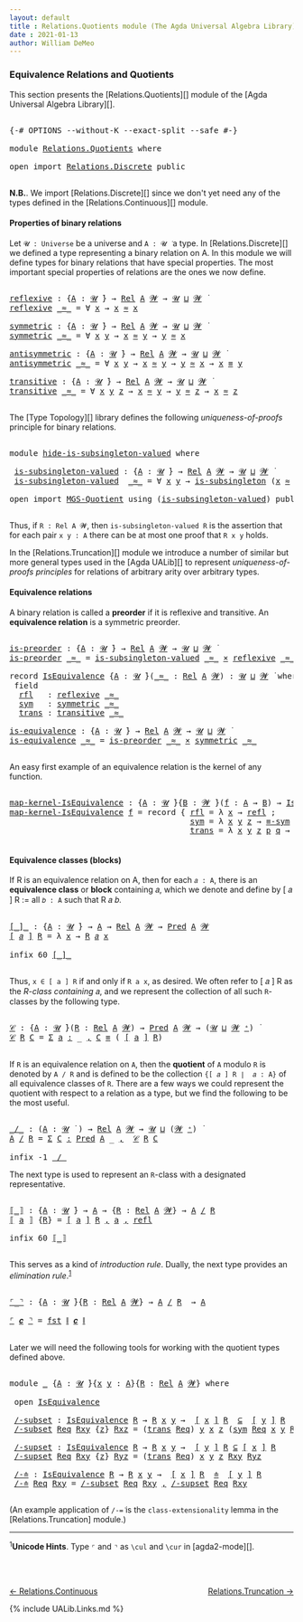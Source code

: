 ```yaml
---
layout: default
title : Relations.Quotients module (The Agda Universal Algebra Library)
date : 2021-01-13
author: William DeMeo
---
```


### <a id="equivalence-relations-and-quotients">Equivalence Relations and Quotients</a>

This section presents the [Relations.Quotients][] module of the [Agda Universal Algebra Library][].

<pre class="Agda">

<a id="342" class="Symbol">{-#</a> <a id="346" class="Keyword">OPTIONS</a> <a id="354" class="Pragma">--without-K</a> <a id="366" class="Pragma">--exact-split</a> <a id="380" class="Pragma">--safe</a> <a id="387" class="Symbol">#-}</a>

<a id="392" class="Keyword">module</a> <a id="399" href="Relations.Quotients.html" class="Module">Relations.Quotients</a> <a id="419" class="Keyword">where</a>

<a id="426" class="Keyword">open</a> <a id="431" class="Keyword">import</a> <a id="438" href="Relations.Discrete.html" class="Module">Relations.Discrete</a> <a id="457" class="Keyword">public</a>

</pre>

**N.B.**. We import [Relations.Discrete][] since we don't yet need any of the types defined in the [Relations.Continuous][] module.


#### <a id="properties-of-binary-relations">Properties of binary relations</a>

Let `𝓤 : Universe` be a universe and `A : 𝓤 ̇` a type.  In [Relations.Discrete][] we defined a type representing a binary relation on A.  In this module we will define types for binary relations that have special properties. The most important special properties of relations are the ones we now define.

<pre class="Agda">

<a id="reflexive"></a><a id="1010" href="Relations.Quotients.html#1010" class="Function">reflexive</a> <a id="1020" class="Symbol">:</a> <a id="1022" class="Symbol">{</a><a id="1023" href="Relations.Quotients.html#1023" class="Bound">A</a> <a id="1025" class="Symbol">:</a> <a id="1027" href="Universes.html#260" class="Generalizable">𝓤</a> <a id="1029" href="Universes.html#403" class="Function Operator">̇</a><a id="1030" class="Symbol">}</a> <a id="1032" class="Symbol">→</a> <a id="1034" href="Relations.Discrete.html#6780" class="Function">Rel</a> <a id="1038" href="Relations.Quotients.html#1023" class="Bound">A</a> <a id="1040" href="Universes.html#264" class="Generalizable">𝓦</a> <a id="1042" class="Symbol">→</a> <a id="1044" href="Universes.html#260" class="Generalizable">𝓤</a> <a id="1046" href="Agda.Primitive.html#636" class="Primitive Operator">⊔</a> <a id="1048" href="Universes.html#264" class="Generalizable">𝓦</a> <a id="1050" href="Universes.html#403" class="Function Operator">̇</a>
<a id="1052" href="Relations.Quotients.html#1010" class="Function">reflexive</a> <a id="1062" href="Relations.Quotients.html#1062" class="Bound Operator">_≈_</a> <a id="1066" class="Symbol">=</a> <a id="1068" class="Symbol">∀</a> <a id="1070" href="Relations.Quotients.html#1070" class="Bound">x</a> <a id="1072" class="Symbol">→</a> <a id="1074" href="Relations.Quotients.html#1070" class="Bound">x</a> <a id="1076" href="Relations.Quotients.html#1062" class="Bound Operator">≈</a> <a id="1078" href="Relations.Quotients.html#1070" class="Bound">x</a>

<a id="symmetric"></a><a id="1081" href="Relations.Quotients.html#1081" class="Function">symmetric</a> <a id="1091" class="Symbol">:</a> <a id="1093" class="Symbol">{</a><a id="1094" href="Relations.Quotients.html#1094" class="Bound">A</a> <a id="1096" class="Symbol">:</a> <a id="1098" href="Universes.html#260" class="Generalizable">𝓤</a> <a id="1100" href="Universes.html#403" class="Function Operator">̇</a><a id="1101" class="Symbol">}</a> <a id="1103" class="Symbol">→</a> <a id="1105" href="Relations.Discrete.html#6780" class="Function">Rel</a> <a id="1109" href="Relations.Quotients.html#1094" class="Bound">A</a> <a id="1111" href="Universes.html#264" class="Generalizable">𝓦</a> <a id="1113" class="Symbol">→</a> <a id="1115" href="Universes.html#260" class="Generalizable">𝓤</a> <a id="1117" href="Agda.Primitive.html#636" class="Primitive Operator">⊔</a> <a id="1119" href="Universes.html#264" class="Generalizable">𝓦</a> <a id="1121" href="Universes.html#403" class="Function Operator">̇</a>
<a id="1123" href="Relations.Quotients.html#1081" class="Function">symmetric</a> <a id="1133" href="Relations.Quotients.html#1133" class="Bound Operator">_≈_</a> <a id="1137" class="Symbol">=</a> <a id="1139" class="Symbol">∀</a> <a id="1141" href="Relations.Quotients.html#1141" class="Bound">x</a> <a id="1143" href="Relations.Quotients.html#1143" class="Bound">y</a> <a id="1145" class="Symbol">→</a> <a id="1147" href="Relations.Quotients.html#1141" class="Bound">x</a> <a id="1149" href="Relations.Quotients.html#1133" class="Bound Operator">≈</a> <a id="1151" href="Relations.Quotients.html#1143" class="Bound">y</a> <a id="1153" class="Symbol">→</a> <a id="1155" href="Relations.Quotients.html#1143" class="Bound">y</a> <a id="1157" href="Relations.Quotients.html#1133" class="Bound Operator">≈</a> <a id="1159" href="Relations.Quotients.html#1141" class="Bound">x</a>

<a id="antisymmetric"></a><a id="1162" href="Relations.Quotients.html#1162" class="Function">antisymmetric</a> <a id="1176" class="Symbol">:</a> <a id="1178" class="Symbol">{</a><a id="1179" href="Relations.Quotients.html#1179" class="Bound">A</a> <a id="1181" class="Symbol">:</a> <a id="1183" href="Universes.html#260" class="Generalizable">𝓤</a> <a id="1185" href="Universes.html#403" class="Function Operator">̇</a><a id="1186" class="Symbol">}</a> <a id="1188" class="Symbol">→</a> <a id="1190" href="Relations.Discrete.html#6780" class="Function">Rel</a> <a id="1194" href="Relations.Quotients.html#1179" class="Bound">A</a> <a id="1196" href="Universes.html#264" class="Generalizable">𝓦</a> <a id="1198" class="Symbol">→</a> <a id="1200" href="Universes.html#260" class="Generalizable">𝓤</a> <a id="1202" href="Agda.Primitive.html#636" class="Primitive Operator">⊔</a> <a id="1204" href="Universes.html#264" class="Generalizable">𝓦</a> <a id="1206" href="Universes.html#403" class="Function Operator">̇</a>
<a id="1208" href="Relations.Quotients.html#1162" class="Function">antisymmetric</a> <a id="1222" href="Relations.Quotients.html#1222" class="Bound Operator">_≈_</a> <a id="1226" class="Symbol">=</a> <a id="1228" class="Symbol">∀</a> <a id="1230" href="Relations.Quotients.html#1230" class="Bound">x</a> <a id="1232" href="Relations.Quotients.html#1232" class="Bound">y</a> <a id="1234" class="Symbol">→</a> <a id="1236" href="Relations.Quotients.html#1230" class="Bound">x</a> <a id="1238" href="Relations.Quotients.html#1222" class="Bound Operator">≈</a> <a id="1240" href="Relations.Quotients.html#1232" class="Bound">y</a> <a id="1242" class="Symbol">→</a> <a id="1244" href="Relations.Quotients.html#1232" class="Bound">y</a> <a id="1246" href="Relations.Quotients.html#1222" class="Bound Operator">≈</a> <a id="1248" href="Relations.Quotients.html#1230" class="Bound">x</a> <a id="1250" class="Symbol">→</a> <a id="1252" href="Relations.Quotients.html#1230" class="Bound">x</a> <a id="1254" href="Overture.Equality.html#2389" class="Datatype Operator">≡</a> <a id="1256" href="Relations.Quotients.html#1232" class="Bound">y</a>

<a id="transitive"></a><a id="1259" href="Relations.Quotients.html#1259" class="Function">transitive</a> <a id="1270" class="Symbol">:</a> <a id="1272" class="Symbol">{</a><a id="1273" href="Relations.Quotients.html#1273" class="Bound">A</a> <a id="1275" class="Symbol">:</a> <a id="1277" href="Universes.html#260" class="Generalizable">𝓤</a> <a id="1279" href="Universes.html#403" class="Function Operator">̇</a><a id="1280" class="Symbol">}</a> <a id="1282" class="Symbol">→</a> <a id="1284" href="Relations.Discrete.html#6780" class="Function">Rel</a> <a id="1288" href="Relations.Quotients.html#1273" class="Bound">A</a> <a id="1290" href="Universes.html#264" class="Generalizable">𝓦</a> <a id="1292" class="Symbol">→</a> <a id="1294" href="Universes.html#260" class="Generalizable">𝓤</a> <a id="1296" href="Agda.Primitive.html#636" class="Primitive Operator">⊔</a> <a id="1298" href="Universes.html#264" class="Generalizable">𝓦</a> <a id="1300" href="Universes.html#403" class="Function Operator">̇</a>
<a id="1302" href="Relations.Quotients.html#1259" class="Function">transitive</a> <a id="1313" href="Relations.Quotients.html#1313" class="Bound Operator">_≈_</a> <a id="1317" class="Symbol">=</a> <a id="1319" class="Symbol">∀</a> <a id="1321" href="Relations.Quotients.html#1321" class="Bound">x</a> <a id="1323" href="Relations.Quotients.html#1323" class="Bound">y</a> <a id="1325" href="Relations.Quotients.html#1325" class="Bound">z</a> <a id="1327" class="Symbol">→</a> <a id="1329" href="Relations.Quotients.html#1321" class="Bound">x</a> <a id="1331" href="Relations.Quotients.html#1313" class="Bound Operator">≈</a> <a id="1333" href="Relations.Quotients.html#1323" class="Bound">y</a> <a id="1335" class="Symbol">→</a> <a id="1337" href="Relations.Quotients.html#1323" class="Bound">y</a> <a id="1339" href="Relations.Quotients.html#1313" class="Bound Operator">≈</a> <a id="1341" href="Relations.Quotients.html#1325" class="Bound">z</a> <a id="1343" class="Symbol">→</a> <a id="1345" href="Relations.Quotients.html#1321" class="Bound">x</a> <a id="1347" href="Relations.Quotients.html#1313" class="Bound Operator">≈</a> <a id="1349" href="Relations.Quotients.html#1325" class="Bound">z</a>

</pre>

The [Type Topology][] library defines the following *uniqueness-of-proofs* principle for binary relations.

<pre class="Agda">

<a id="1486" class="Keyword">module</a> <a id="hide-is-subsingleton-valued"></a><a id="1493" href="Relations.Quotients.html#1493" class="Module">hide-is-subsingleton-valued</a> <a id="1521" class="Keyword">where</a>

 <a id="hide-is-subsingleton-valued.is-subsingleton-valued"></a><a id="1529" href="Relations.Quotients.html#1529" class="Function">is-subsingleton-valued</a> <a id="1552" class="Symbol">:</a> <a id="1554" class="Symbol">{</a><a id="1555" href="Relations.Quotients.html#1555" class="Bound">A</a> <a id="1557" class="Symbol">:</a> <a id="1559" href="Universes.html#260" class="Generalizable">𝓤</a> <a id="1561" href="Universes.html#403" class="Function Operator">̇</a><a id="1562" class="Symbol">}</a> <a id="1564" class="Symbol">→</a> <a id="1566" href="Relations.Discrete.html#6780" class="Function">Rel</a> <a id="1570" href="Relations.Quotients.html#1555" class="Bound">A</a> <a id="1572" href="Universes.html#264" class="Generalizable">𝓦</a> <a id="1574" class="Symbol">→</a> <a id="1576" href="Universes.html#260" class="Generalizable">𝓤</a> <a id="1578" href="Agda.Primitive.html#636" class="Primitive Operator">⊔</a> <a id="1580" href="Universes.html#264" class="Generalizable">𝓦</a> <a id="1582" href="Universes.html#403" class="Function Operator">̇</a>
 <a id="1585" href="Relations.Quotients.html#1529" class="Function">is-subsingleton-valued</a>  <a id="1609" href="Relations.Quotients.html#1609" class="Bound Operator">_≈_</a> <a id="1613" class="Symbol">=</a> <a id="1615" class="Symbol">∀</a> <a id="1617" href="Relations.Quotients.html#1617" class="Bound">x</a> <a id="1619" href="Relations.Quotients.html#1619" class="Bound">y</a> <a id="1621" class="Symbol">→</a> <a id="1623" href="MGS-Basic-UF.html#743" class="Function">is-subsingleton</a> <a id="1639" class="Symbol">(</a><a id="1640" href="Relations.Quotients.html#1617" class="Bound">x</a> <a id="1642" href="Relations.Quotients.html#1609" class="Bound Operator">≈</a> <a id="1644" href="Relations.Quotients.html#1619" class="Bound">y</a><a id="1645" class="Symbol">)</a>

<a id="1648" class="Keyword">open</a> <a id="1653" class="Keyword">import</a> <a id="1660" href="MGS-Quotient.html" class="Module">MGS-Quotient</a> <a id="1673" class="Keyword">using</a> <a id="1679" class="Symbol">(</a><a id="1680" href="MGS-Quotient.html#398" class="Function">is-subsingleton-valued</a><a id="1702" class="Symbol">)</a> <a id="1704" class="Keyword">public</a>

</pre>

Thus, if `R : Rel A 𝓦`, then `is-subsingleton-valued R` is the assertion that for each pair `x y : A` there can be at most one proof that `R x y` holds.

In the [Relations.Truncation][] module we introduce a number of similar but more general types used in the [Agda UALib][] to represent *uniqueness-of-proofs principles* for relations of arbitrary arity over arbitrary types.


#### <a id="equivalence-classes">Equivalence relations</a>

A binary relation is called a **preorder** if it is reflexive and transitive. An **equivalence relation** is a symmetric preorder.


<pre class="Agda">

<a id="is-preorder"></a><a id="2311" href="Relations.Quotients.html#2311" class="Function">is-preorder</a> <a id="2323" class="Symbol">:</a> <a id="2325" class="Symbol">{</a><a id="2326" href="Relations.Quotients.html#2326" class="Bound">A</a> <a id="2328" class="Symbol">:</a> <a id="2330" href="Universes.html#260" class="Generalizable">𝓤</a> <a id="2332" href="Universes.html#403" class="Function Operator">̇</a><a id="2333" class="Symbol">}</a> <a id="2335" class="Symbol">→</a> <a id="2337" href="Relations.Discrete.html#6780" class="Function">Rel</a> <a id="2341" href="Relations.Quotients.html#2326" class="Bound">A</a> <a id="2343" href="Universes.html#264" class="Generalizable">𝓦</a> <a id="2345" class="Symbol">→</a> <a id="2347" href="Universes.html#260" class="Generalizable">𝓤</a> <a id="2349" href="Agda.Primitive.html#636" class="Primitive Operator">⊔</a> <a id="2351" href="Universes.html#264" class="Generalizable">𝓦</a> <a id="2353" href="Universes.html#403" class="Function Operator">̇</a>
<a id="2355" href="Relations.Quotients.html#2311" class="Function">is-preorder</a> <a id="2367" href="Relations.Quotients.html#2367" class="Bound Operator">_≈_</a> <a id="2371" class="Symbol">=</a> <a id="2373" href="MGS-Quotient.html#398" class="Function">is-subsingleton-valued</a> <a id="2396" href="Relations.Quotients.html#2367" class="Bound Operator">_≈_</a> <a id="2400" href="MGS-MLTT.html#3515" class="Function Operator">×</a> <a id="2402" href="Relations.Quotients.html#1010" class="Function">reflexive</a> <a id="2412" href="Relations.Quotients.html#2367" class="Bound Operator">_≈_</a> <a id="2416" href="MGS-MLTT.html#3515" class="Function Operator">×</a> <a id="2418" href="Relations.Quotients.html#1259" class="Function">transitive</a> <a id="2429" href="Relations.Quotients.html#2367" class="Bound Operator">_≈_</a>

<a id="2434" class="Keyword">record</a> <a id="IsEquivalence"></a><a id="2441" href="Relations.Quotients.html#2441" class="Record">IsEquivalence</a> <a id="2455" class="Symbol">{</a><a id="2456" href="Relations.Quotients.html#2456" class="Bound">A</a> <a id="2458" class="Symbol">:</a> <a id="2460" href="Universes.html#260" class="Generalizable">𝓤</a> <a id="2462" href="Universes.html#403" class="Function Operator">̇</a><a id="2463" class="Symbol">}(</a><a id="2465" href="Relations.Quotients.html#2465" class="Bound Operator">_≈_</a> <a id="2469" class="Symbol">:</a> <a id="2471" href="Relations.Discrete.html#6780" class="Function">Rel</a> <a id="2475" href="Relations.Quotients.html#2456" class="Bound">A</a> <a id="2477" href="Universes.html#264" class="Generalizable">𝓦</a><a id="2478" class="Symbol">)</a> <a id="2480" class="Symbol">:</a> <a id="2482" href="Relations.Quotients.html#2460" class="Bound">𝓤</a> <a id="2484" href="Agda.Primitive.html#636" class="Primitive Operator">⊔</a> <a id="2486" href="Relations.Quotients.html#2477" class="Bound">𝓦</a> <a id="2488" href="Universes.html#403" class="Function Operator">̇</a> <a id="2490" class="Keyword">where</a>
 <a id="2497" class="Keyword">field</a>
  <a id="IsEquivalence.rfl"></a><a id="2505" href="Relations.Quotients.html#2505" class="Field">rfl</a>   <a id="2511" class="Symbol">:</a> <a id="2513" href="Relations.Quotients.html#1010" class="Function">reflexive</a> <a id="2523" href="Relations.Quotients.html#2465" class="Bound Operator">_≈_</a>
  <a id="IsEquivalence.sym"></a><a id="2529" href="Relations.Quotients.html#2529" class="Field">sym</a>   <a id="2535" class="Symbol">:</a> <a id="2537" href="Relations.Quotients.html#1081" class="Function">symmetric</a> <a id="2547" href="Relations.Quotients.html#2465" class="Bound Operator">_≈_</a>
  <a id="IsEquivalence.trans"></a><a id="2553" href="Relations.Quotients.html#2553" class="Field">trans</a> <a id="2559" class="Symbol">:</a> <a id="2561" href="Relations.Quotients.html#1259" class="Function">transitive</a> <a id="2572" href="Relations.Quotients.html#2465" class="Bound Operator">_≈_</a>

<a id="is-equivalence"></a><a id="2577" href="Relations.Quotients.html#2577" class="Function">is-equivalence</a> <a id="2592" class="Symbol">:</a> <a id="2594" class="Symbol">{</a><a id="2595" href="Relations.Quotients.html#2595" class="Bound">A</a> <a id="2597" class="Symbol">:</a> <a id="2599" href="Universes.html#260" class="Generalizable">𝓤</a> <a id="2601" href="Universes.html#403" class="Function Operator">̇</a><a id="2602" class="Symbol">}</a> <a id="2604" class="Symbol">→</a> <a id="2606" href="Relations.Discrete.html#6780" class="Function">Rel</a> <a id="2610" href="Relations.Quotients.html#2595" class="Bound">A</a> <a id="2612" href="Universes.html#264" class="Generalizable">𝓦</a> <a id="2614" class="Symbol">→</a> <a id="2616" href="Universes.html#260" class="Generalizable">𝓤</a> <a id="2618" href="Agda.Primitive.html#636" class="Primitive Operator">⊔</a> <a id="2620" href="Universes.html#264" class="Generalizable">𝓦</a> <a id="2622" href="Universes.html#403" class="Function Operator">̇</a>
<a id="2624" href="Relations.Quotients.html#2577" class="Function">is-equivalence</a> <a id="2639" href="Relations.Quotients.html#2639" class="Bound Operator">_≈_</a> <a id="2643" class="Symbol">=</a> <a id="2645" href="Relations.Quotients.html#2311" class="Function">is-preorder</a> <a id="2657" href="Relations.Quotients.html#2639" class="Bound Operator">_≈_</a> <a id="2661" href="MGS-MLTT.html#3515" class="Function Operator">×</a> <a id="2663" href="Relations.Quotients.html#1081" class="Function">symmetric</a> <a id="2673" href="Relations.Quotients.html#2639" class="Bound Operator">_≈_</a>

</pre>

An easy first example of an equivalence relation is the kernel of any function.

<pre class="Agda">

<a id="map-kernel-IsEquivalence"></a><a id="2785" href="Relations.Quotients.html#2785" class="Function">map-kernel-IsEquivalence</a> <a id="2810" class="Symbol">:</a> <a id="2812" class="Symbol">{</a><a id="2813" href="Relations.Quotients.html#2813" class="Bound">A</a> <a id="2815" class="Symbol">:</a> <a id="2817" href="Universes.html#260" class="Generalizable">𝓤</a> <a id="2819" href="Universes.html#403" class="Function Operator">̇</a><a id="2820" class="Symbol">}{</a><a id="2822" href="Relations.Quotients.html#2822" class="Bound">B</a> <a id="2824" class="Symbol">:</a> <a id="2826" href="Universes.html#264" class="Generalizable">𝓦</a> <a id="2828" href="Universes.html#403" class="Function Operator">̇</a><a id="2829" class="Symbol">}(</a><a id="2831" href="Relations.Quotients.html#2831" class="Bound">f</a> <a id="2833" class="Symbol">:</a> <a id="2835" href="Relations.Quotients.html#2813" class="Bound">A</a> <a id="2837" class="Symbol">→</a> <a id="2839" href="Relations.Quotients.html#2822" class="Bound">B</a><a id="2840" class="Symbol">)</a> <a id="2842" class="Symbol">→</a> <a id="2844" href="Relations.Quotients.html#2441" class="Record">IsEquivalence</a> <a id="2858" class="Symbol">(</a><a id="2859" href="Relations.Discrete.html#7316" class="Function">ker</a> <a id="2863" href="Relations.Quotients.html#2831" class="Bound">f</a><a id="2864" class="Symbol">)</a>
<a id="2866" href="Relations.Quotients.html#2785" class="Function">map-kernel-IsEquivalence</a> <a id="2891" href="Relations.Quotients.html#2891" class="Bound">f</a> <a id="2893" class="Symbol">=</a> <a id="2895" class="Keyword">record</a> <a id="2902" class="Symbol">{</a> <a id="2904" href="Relations.Quotients.html#2505" class="Field">rfl</a> <a id="2908" class="Symbol">=</a> <a id="2910" class="Symbol">λ</a> <a id="2912" href="Relations.Quotients.html#2912" class="Bound">x</a> <a id="2914" class="Symbol">→</a> <a id="2916" href="Identity-Type.html#162" class="InductiveConstructor">refl</a> <a id="2921" class="Symbol">;</a>
                                      <a id="2961" href="Relations.Quotients.html#2529" class="Field">sym</a> <a id="2965" class="Symbol">=</a> <a id="2967" class="Symbol">λ</a> <a id="2969" href="Relations.Quotients.html#2969" class="Bound">x</a> <a id="2971" href="Relations.Quotients.html#2971" class="Bound">y</a> <a id="2973" href="Relations.Quotients.html#2973" class="Bound">z</a> <a id="2975" class="Symbol">→</a> <a id="2977" href="Overture.Equality.html#2943" class="Function">≡-sym</a> <a id="2983" href="Relations.Quotients.html#2973" class="Bound">z</a> <a id="2985" class="Symbol">;</a>
                                      <a id="3025" href="Relations.Quotients.html#2553" class="Field">trans</a> <a id="3031" class="Symbol">=</a> <a id="3033" class="Symbol">λ</a> <a id="3035" href="Relations.Quotients.html#3035" class="Bound">x</a> <a id="3037" href="Relations.Quotients.html#3037" class="Bound">y</a> <a id="3039" href="Relations.Quotients.html#3039" class="Bound">z</a> <a id="3041" href="Relations.Quotients.html#3041" class="Bound">p</a> <a id="3043" href="Relations.Quotients.html#3043" class="Bound">q</a> <a id="3045" class="Symbol">→</a> <a id="3047" href="Overture.Equality.html#3102" class="Function">≡-trans</a> <a id="3055" href="Relations.Quotients.html#3041" class="Bound">p</a> <a id="3057" href="Relations.Quotients.html#3043" class="Bound">q</a> <a id="3059" class="Symbol">}</a>

</pre>




#### <a id="equivalence-classes">Equivalence classes (blocks)</a>

If R is an equivalence relation on A, then for each `𝑎 : A`, there is an **equivalence class** or **block** containing 𝑎, which we denote and define by [ 𝑎 ] R := all `𝑏 : A` such that R 𝑎 𝑏.

<pre class="Agda">

<a id="[_]_"></a><a id="3351" href="Relations.Quotients.html#3351" class="Function Operator">[_]_</a> <a id="3356" class="Symbol">:</a> <a id="3358" class="Symbol">{</a><a id="3359" href="Relations.Quotients.html#3359" class="Bound">A</a> <a id="3361" class="Symbol">:</a> <a id="3363" href="Universes.html#260" class="Generalizable">𝓤</a> <a id="3365" href="Universes.html#403" class="Function Operator">̇</a><a id="3366" class="Symbol">}</a> <a id="3368" class="Symbol">→</a> <a id="3370" href="Relations.Quotients.html#3359" class="Bound">A</a> <a id="3372" class="Symbol">→</a> <a id="3374" href="Relations.Discrete.html#6780" class="Function">Rel</a> <a id="3378" href="Relations.Quotients.html#3359" class="Bound">A</a> <a id="3380" href="Universes.html#264" class="Generalizable">𝓦</a> <a id="3382" class="Symbol">→</a> <a id="3384" href="Relations.Discrete.html#1534" class="Function">Pred</a> <a id="3389" href="Relations.Quotients.html#3359" class="Bound">A</a> <a id="3391" href="Universes.html#264" class="Generalizable">𝓦</a>
<a id="3393" href="Relations.Quotients.html#3351" class="Function Operator">[</a> <a id="3395" href="Relations.Quotients.html#3395" class="Bound">𝑎</a> <a id="3397" href="Relations.Quotients.html#3351" class="Function Operator">]</a> <a id="3399" href="Relations.Quotients.html#3399" class="Bound">R</a> <a id="3401" class="Symbol">=</a> <a id="3403" class="Symbol">λ</a> <a id="3405" href="Relations.Quotients.html#3405" class="Bound">x</a> <a id="3407" class="Symbol">→</a> <a id="3409" href="Relations.Quotients.html#3399" class="Bound">R</a> <a id="3411" href="Relations.Quotients.html#3395" class="Bound">𝑎</a> <a id="3413" href="Relations.Quotients.html#3405" class="Bound">x</a>

<a id="3416" class="Keyword">infix</a> <a id="3422" class="Number">60</a> <a id="3425" href="Relations.Quotients.html#3351" class="Function Operator">[_]_</a>

</pre>

Thus, `x ∈ [ a ] R` if and only if `R a x`, as desired.  We often refer to [ 𝑎 ] R as the *R-class containing* 𝑎, and we represent the collection of all such `R`-classes by the following type.

<pre class="Agda">

<a id="𝒞"></a><a id="3651" href="Relations.Quotients.html#3651" class="Function">𝒞</a> <a id="3653" class="Symbol">:</a> <a id="3655" class="Symbol">{</a><a id="3656" href="Relations.Quotients.html#3656" class="Bound">A</a> <a id="3658" class="Symbol">:</a> <a id="3660" href="Universes.html#260" class="Generalizable">𝓤</a> <a id="3662" href="Universes.html#403" class="Function Operator">̇</a><a id="3663" class="Symbol">}(</a><a id="3665" href="Relations.Quotients.html#3665" class="Bound">R</a> <a id="3667" class="Symbol">:</a> <a id="3669" href="Relations.Discrete.html#6780" class="Function">Rel</a> <a id="3673" href="Relations.Quotients.html#3656" class="Bound">A</a> <a id="3675" href="Universes.html#264" class="Generalizable">𝓦</a><a id="3676" class="Symbol">)</a> <a id="3678" class="Symbol">→</a> <a id="3680" href="Relations.Discrete.html#1534" class="Function">Pred</a> <a id="3685" href="Relations.Quotients.html#3656" class="Bound">A</a> <a id="3687" href="Universes.html#264" class="Generalizable">𝓦</a> <a id="3689" class="Symbol">→</a> <a id="3691" class="Symbol">(</a><a id="3692" href="Universes.html#260" class="Generalizable">𝓤</a> <a id="3694" href="Agda.Primitive.html#636" class="Primitive Operator">⊔</a> <a id="3696" href="Universes.html#264" class="Generalizable">𝓦</a> <a id="3698" href="Agda.Primitive.html#606" class="Primitive Operator">⁺</a><a id="3699" class="Symbol">)</a> <a id="3701" href="Universes.html#403" class="Function Operator">̇</a>
<a id="3703" href="Relations.Quotients.html#3651" class="Function">𝒞</a> <a id="3705" href="Relations.Quotients.html#3705" class="Bound">R</a> <a id="3707" href="Relations.Quotients.html#3707" class="Bound">C</a> <a id="3709" class="Symbol">=</a> <a id="3711" href="MGS-MLTT.html#3074" class="Function">Σ</a> <a id="3713" href="Relations.Quotients.html#3713" class="Bound">a</a> <a id="3715" href="MGS-MLTT.html#3074" class="Function">꞉</a> <a id="3717" class="Symbol">_</a> <a id="3719" href="MGS-MLTT.html#3074" class="Function">,</a> <a id="3721" href="Relations.Quotients.html#3707" class="Bound">C</a> <a id="3723" href="Overture.Equality.html#2389" class="Datatype Operator">≡</a> <a id="3725" class="Symbol">(</a> <a id="3727" href="Relations.Quotients.html#3351" class="Function Operator">[</a> <a id="3729" href="Relations.Quotients.html#3713" class="Bound">a</a> <a id="3731" href="Relations.Quotients.html#3351" class="Function Operator">]</a> <a id="3733" href="Relations.Quotients.html#3705" class="Bound">R</a><a id="3734" class="Symbol">)</a>

</pre>

If `R` is an equivalence relation on `A`, then the **quotient** of `A` modulo `R` is denoted by `A / R` and is defined to be the collection `{[ 𝑎 ] R ∣  𝑎 : A}` of all equivalence classes of `R`. There are a few ways we could represent the quotient with respect to a relation as a type, but we find the following to be the most useful.

<pre class="Agda">

<a id="_/_"></a><a id="4100" href="Relations.Quotients.html#4100" class="Function Operator">_/_</a> <a id="4104" class="Symbol">:</a> <a id="4106" class="Symbol">(</a><a id="4107" href="Relations.Quotients.html#4107" class="Bound">A</a> <a id="4109" class="Symbol">:</a> <a id="4111" href="Universes.html#260" class="Generalizable">𝓤</a> <a id="4113" href="Universes.html#403" class="Function Operator">̇</a> <a id="4115" class="Symbol">)</a> <a id="4117" class="Symbol">→</a> <a id="4119" href="Relations.Discrete.html#6780" class="Function">Rel</a> <a id="4123" href="Relations.Quotients.html#4107" class="Bound">A</a> <a id="4125" href="Universes.html#264" class="Generalizable">𝓦</a> <a id="4127" class="Symbol">→</a> <a id="4129" href="Universes.html#260" class="Generalizable">𝓤</a> <a id="4131" href="Agda.Primitive.html#636" class="Primitive Operator">⊔</a> <a id="4133" class="Symbol">(</a><a id="4134" href="Universes.html#264" class="Generalizable">𝓦</a> <a id="4136" href="Agda.Primitive.html#606" class="Primitive Operator">⁺</a><a id="4137" class="Symbol">)</a> <a id="4139" href="Universes.html#403" class="Function Operator">̇</a>
<a id="4141" href="Relations.Quotients.html#4141" class="Bound">A</a> <a id="4143" href="Relations.Quotients.html#4100" class="Function Operator">/</a> <a id="4145" href="Relations.Quotients.html#4145" class="Bound">R</a> <a id="4147" class="Symbol">=</a> <a id="4149" href="MGS-MLTT.html#3074" class="Function">Σ</a> <a id="4151" href="Relations.Quotients.html#4151" class="Bound">C</a> <a id="4153" href="MGS-MLTT.html#3074" class="Function">꞉</a> <a id="4155" href="Relations.Discrete.html#1534" class="Function">Pred</a> <a id="4160" href="Relations.Quotients.html#4141" class="Bound">A</a> <a id="4162" class="Symbol">_</a> <a id="4164" href="MGS-MLTT.html#3074" class="Function">,</a>  <a id="4167" href="Relations.Quotients.html#3651" class="Function">𝒞</a> <a id="4169" href="Relations.Quotients.html#4145" class="Bound">R</a> <a id="4171" href="Relations.Quotients.html#4151" class="Bound">C</a>

<a id="4174" class="Keyword">infix</a> <a id="4180" class="Number">-1</a> <a id="4183" href="Relations.Quotients.html#4100" class="Function Operator">_/_</a>
</pre>

The next type is used to represent an `R`-class with a designated representative.

<pre class="Agda">

<a id="⟦_⟧"></a><a id="4296" href="Relations.Quotients.html#4296" class="Function Operator">⟦_⟧</a> <a id="4300" class="Symbol">:</a> <a id="4302" class="Symbol">{</a><a id="4303" href="Relations.Quotients.html#4303" class="Bound">A</a> <a id="4305" class="Symbol">:</a> <a id="4307" href="Universes.html#260" class="Generalizable">𝓤</a> <a id="4309" href="Universes.html#403" class="Function Operator">̇</a><a id="4310" class="Symbol">}</a> <a id="4312" class="Symbol">→</a> <a id="4314" href="Relations.Quotients.html#4303" class="Bound">A</a> <a id="4316" class="Symbol">→</a> <a id="4318" class="Symbol">{</a><a id="4319" href="Relations.Quotients.html#4319" class="Bound">R</a> <a id="4321" class="Symbol">:</a> <a id="4323" href="Relations.Discrete.html#6780" class="Function">Rel</a> <a id="4327" href="Relations.Quotients.html#4303" class="Bound">A</a> <a id="4329" href="Universes.html#264" class="Generalizable">𝓦</a><a id="4330" class="Symbol">}</a> <a id="4332" class="Symbol">→</a> <a id="4334" href="Relations.Quotients.html#4303" class="Bound">A</a> <a id="4336" href="Relations.Quotients.html#4100" class="Function Operator">/</a> <a id="4338" href="Relations.Quotients.html#4319" class="Bound">R</a>
<a id="4340" href="Relations.Quotients.html#4296" class="Function Operator">⟦</a> <a id="4342" href="Relations.Quotients.html#4342" class="Bound">a</a> <a id="4344" href="Relations.Quotients.html#4296" class="Function Operator">⟧</a> <a id="4346" class="Symbol">{</a><a id="4347" href="Relations.Quotients.html#4347" class="Bound">R</a><a id="4348" class="Symbol">}</a> <a id="4350" class="Symbol">=</a> <a id="4352" href="Relations.Quotients.html#3351" class="Function Operator">[</a> <a id="4354" href="Relations.Quotients.html#4342" class="Bound">a</a> <a id="4356" href="Relations.Quotients.html#3351" class="Function Operator">]</a> <a id="4358" href="Relations.Quotients.html#4347" class="Bound">R</a> <a id="4360" href="Overture.Preliminaries.html#13001" class="InductiveConstructor Operator">,</a> <a id="4362" href="Relations.Quotients.html#4342" class="Bound">a</a> <a id="4364" href="Overture.Preliminaries.html#13001" class="InductiveConstructor Operator">,</a> <a id="4366" href="Identity-Type.html#162" class="InductiveConstructor">refl</a>

<a id="4372" class="Keyword">infix</a> <a id="4378" class="Number">60</a> <a id="4381" href="Relations.Quotients.html#4296" class="Function Operator">⟦_⟧</a>

</pre>

This serves as a kind of *introduction rule*.  Dually, the next type provides an *elimination rule*.<sup>[1](Relations.Quotients.html#fn1)</sup>

<pre class="Agda">

<a id="⌜_⌝"></a><a id="4558" href="Relations.Quotients.html#4558" class="Function Operator">⌜_⌝</a> <a id="4562" class="Symbol">:</a> <a id="4564" class="Symbol">{</a><a id="4565" href="Relations.Quotients.html#4565" class="Bound">A</a> <a id="4567" class="Symbol">:</a> <a id="4569" href="Universes.html#260" class="Generalizable">𝓤</a> <a id="4571" href="Universes.html#403" class="Function Operator">̇</a><a id="4572" class="Symbol">}{</a><a id="4574" href="Relations.Quotients.html#4574" class="Bound">R</a> <a id="4576" class="Symbol">:</a> <a id="4578" href="Relations.Discrete.html#6780" class="Function">Rel</a> <a id="4582" href="Relations.Quotients.html#4565" class="Bound">A</a> <a id="4584" href="Universes.html#264" class="Generalizable">𝓦</a><a id="4585" class="Symbol">}</a> <a id="4587" class="Symbol">→</a> <a id="4589" href="Relations.Quotients.html#4565" class="Bound">A</a> <a id="4591" href="Relations.Quotients.html#4100" class="Function Operator">/</a> <a id="4593" href="Relations.Quotients.html#4574" class="Bound">R</a>  <a id="4596" class="Symbol">→</a> <a id="4598" href="Relations.Quotients.html#4565" class="Bound">A</a>

<a id="4601" href="Relations.Quotients.html#4558" class="Function Operator">⌜</a> <a id="4603" href="Relations.Quotients.html#4603" class="Bound">𝒄</a> <a id="4605" href="Relations.Quotients.html#4558" class="Function Operator">⌝</a> <a id="4607" class="Symbol">=</a> <a id="4609" href="Overture.Preliminaries.html#13701" class="Function">fst</a> <a id="4613" href="Overture.Preliminaries.html#13749" class="Function Operator">∥</a> <a id="4615" href="Relations.Quotients.html#4603" class="Bound">𝒄</a> <a id="4617" href="Overture.Preliminaries.html#13749" class="Function Operator">∥</a>

</pre>

Later we will need the following tools for working with the quotient types defined above.

<pre class="Agda">

<a id="4737" class="Keyword">module</a> <a id="4744" href="Relations.Quotients.html#4744" class="Module">_</a> <a id="4746" class="Symbol">{</a><a id="4747" href="Relations.Quotients.html#4747" class="Bound">A</a> <a id="4749" class="Symbol">:</a> <a id="4751" href="Universes.html#260" class="Generalizable">𝓤</a> <a id="4753" href="Universes.html#403" class="Function Operator">̇</a><a id="4754" class="Symbol">}{</a><a id="4756" href="Relations.Quotients.html#4756" class="Bound">x</a> <a id="4758" href="Relations.Quotients.html#4758" class="Bound">y</a> <a id="4760" class="Symbol">:</a> <a id="4762" href="Relations.Quotients.html#4747" class="Bound">A</a><a id="4763" class="Symbol">}{</a><a id="4765" href="Relations.Quotients.html#4765" class="Bound">R</a> <a id="4767" class="Symbol">:</a> <a id="4769" href="Relations.Discrete.html#6780" class="Function">Rel</a> <a id="4773" href="Relations.Quotients.html#4747" class="Bound">A</a> <a id="4775" href="Universes.html#264" class="Generalizable">𝓦</a><a id="4776" class="Symbol">}</a> <a id="4778" class="Keyword">where</a>

 <a id="4786" class="Keyword">open</a> <a id="4791" href="Relations.Quotients.html#2441" class="Module">IsEquivalence</a>

 <a id="4807" href="Relations.Quotients.html#4807" class="Function">/-subset</a> <a id="4816" class="Symbol">:</a> <a id="4818" href="Relations.Quotients.html#2441" class="Record">IsEquivalence</a> <a id="4832" href="Relations.Quotients.html#4765" class="Bound">R</a> <a id="4834" class="Symbol">→</a> <a id="4836" href="Relations.Quotients.html#4765" class="Bound">R</a> <a id="4838" href="Relations.Quotients.html#4756" class="Bound">x</a> <a id="4840" href="Relations.Quotients.html#4758" class="Bound">y</a> <a id="4842" class="Symbol">→</a>  <a id="4845" href="Relations.Quotients.html#3351" class="Function Operator">[</a> <a id="4847" href="Relations.Quotients.html#4756" class="Bound">x</a> <a id="4849" href="Relations.Quotients.html#3351" class="Function Operator">]</a> <a id="4851" href="Relations.Quotients.html#4765" class="Bound">R</a>  <a id="4854" href="Relations.Discrete.html#2587" class="Function Operator">⊆</a>  <a id="4857" href="Relations.Quotients.html#3351" class="Function Operator">[</a> <a id="4859" href="Relations.Quotients.html#4758" class="Bound">y</a> <a id="4861" href="Relations.Quotients.html#3351" class="Function Operator">]</a> <a id="4863" href="Relations.Quotients.html#4765" class="Bound">R</a>
 <a id="4866" href="Relations.Quotients.html#4807" class="Function">/-subset</a> <a id="4875" href="Relations.Quotients.html#4875" class="Bound">Req</a> <a id="4879" href="Relations.Quotients.html#4879" class="Bound">Rxy</a> <a id="4883" class="Symbol">{</a><a id="4884" href="Relations.Quotients.html#4884" class="Bound">z</a><a id="4885" class="Symbol">}</a> <a id="4887" href="Relations.Quotients.html#4887" class="Bound">Rxz</a> <a id="4891" class="Symbol">=</a> <a id="4893" class="Symbol">(</a><a id="4894" href="Relations.Quotients.html#2553" class="Field">trans</a> <a id="4900" href="Relations.Quotients.html#4875" class="Bound">Req</a><a id="4903" class="Symbol">)</a> <a id="4905" href="Relations.Quotients.html#4758" class="Bound">y</a> <a id="4907" href="Relations.Quotients.html#4756" class="Bound">x</a> <a id="4909" href="Relations.Quotients.html#4884" class="Bound">z</a> <a id="4911" class="Symbol">(</a><a id="4912" href="Relations.Quotients.html#2529" class="Field">sym</a> <a id="4916" href="Relations.Quotients.html#4875" class="Bound">Req</a> <a id="4920" href="Relations.Quotients.html#4756" class="Bound">x</a> <a id="4922" href="Relations.Quotients.html#4758" class="Bound">y</a> <a id="4924" href="Relations.Quotients.html#4879" class="Bound">Rxy</a><a id="4927" class="Symbol">)</a> <a id="4929" href="Relations.Quotients.html#4887" class="Bound">Rxz</a>

 <a id="4935" href="Relations.Quotients.html#4935" class="Function">/-supset</a> <a id="4944" class="Symbol">:</a> <a id="4946" href="Relations.Quotients.html#2441" class="Record">IsEquivalence</a> <a id="4960" href="Relations.Quotients.html#4765" class="Bound">R</a> <a id="4962" class="Symbol">→</a> <a id="4964" href="Relations.Quotients.html#4765" class="Bound">R</a> <a id="4966" href="Relations.Quotients.html#4756" class="Bound">x</a> <a id="4968" href="Relations.Quotients.html#4758" class="Bound">y</a> <a id="4970" class="Symbol">→</a>  <a id="4973" href="Relations.Quotients.html#3351" class="Function Operator">[</a> <a id="4975" href="Relations.Quotients.html#4758" class="Bound">y</a> <a id="4977" href="Relations.Quotients.html#3351" class="Function Operator">]</a> <a id="4979" href="Relations.Quotients.html#4765" class="Bound">R</a> <a id="4981" href="Relations.Discrete.html#2587" class="Function Operator">⊆</a> <a id="4983" href="Relations.Quotients.html#3351" class="Function Operator">[</a> <a id="4985" href="Relations.Quotients.html#4756" class="Bound">x</a> <a id="4987" href="Relations.Quotients.html#3351" class="Function Operator">]</a> <a id="4989" href="Relations.Quotients.html#4765" class="Bound">R</a>
 <a id="4992" href="Relations.Quotients.html#4935" class="Function">/-supset</a> <a id="5001" href="Relations.Quotients.html#5001" class="Bound">Req</a> <a id="5005" href="Relations.Quotients.html#5005" class="Bound">Rxy</a> <a id="5009" class="Symbol">{</a><a id="5010" href="Relations.Quotients.html#5010" class="Bound">z</a><a id="5011" class="Symbol">}</a> <a id="5013" href="Relations.Quotients.html#5013" class="Bound">Ryz</a> <a id="5017" class="Symbol">=</a> <a id="5019" class="Symbol">(</a><a id="5020" href="Relations.Quotients.html#2553" class="Field">trans</a> <a id="5026" href="Relations.Quotients.html#5001" class="Bound">Req</a><a id="5029" class="Symbol">)</a> <a id="5031" href="Relations.Quotients.html#4756" class="Bound">x</a> <a id="5033" href="Relations.Quotients.html#4758" class="Bound">y</a> <a id="5035" href="Relations.Quotients.html#5010" class="Bound">z</a> <a id="5037" href="Relations.Quotients.html#5005" class="Bound">Rxy</a> <a id="5041" href="Relations.Quotients.html#5013" class="Bound">Ryz</a>

 <a id="5047" href="Relations.Quotients.html#5047" class="Function">/-≐</a> <a id="5051" class="Symbol">:</a> <a id="5053" href="Relations.Quotients.html#2441" class="Record">IsEquivalence</a> <a id="5067" href="Relations.Quotients.html#4765" class="Bound">R</a> <a id="5069" class="Symbol">→</a> <a id="5071" href="Relations.Quotients.html#4765" class="Bound">R</a> <a id="5073" href="Relations.Quotients.html#4756" class="Bound">x</a> <a id="5075" href="Relations.Quotients.html#4758" class="Bound">y</a> <a id="5077" class="Symbol">→</a>  <a id="5080" href="Relations.Quotients.html#3351" class="Function Operator">[</a> <a id="5082" href="Relations.Quotients.html#4756" class="Bound">x</a> <a id="5084" href="Relations.Quotients.html#3351" class="Function Operator">]</a> <a id="5086" href="Relations.Quotients.html#4765" class="Bound">R</a>  <a id="5089" href="Relations.Discrete.html#3265" class="Function Operator">≐</a>  <a id="5092" href="Relations.Quotients.html#3351" class="Function Operator">[</a> <a id="5094" href="Relations.Quotients.html#4758" class="Bound">y</a> <a id="5096" href="Relations.Quotients.html#3351" class="Function Operator">]</a> <a id="5098" href="Relations.Quotients.html#4765" class="Bound">R</a>
 <a id="5101" href="Relations.Quotients.html#5047" class="Function">/-≐</a> <a id="5105" href="Relations.Quotients.html#5105" class="Bound">Req</a> <a id="5109" href="Relations.Quotients.html#5109" class="Bound">Rxy</a> <a id="5113" class="Symbol">=</a> <a id="5115" href="Relations.Quotients.html#4807" class="Function">/-subset</a> <a id="5124" href="Relations.Quotients.html#5105" class="Bound">Req</a> <a id="5128" href="Relations.Quotients.html#5109" class="Bound">Rxy</a> <a id="5132" href="Overture.Preliminaries.html#13001" class="InductiveConstructor Operator">,</a> <a id="5134" href="Relations.Quotients.html#4935" class="Function">/-supset</a> <a id="5143" href="Relations.Quotients.html#5105" class="Bound">Req</a> <a id="5147" href="Relations.Quotients.html#5109" class="Bound">Rxy</a>

</pre>

(An example application of `/-=̇` is the `class-extensionality` lemma in the [Relations.Truncation] module.)

--------------------------------------

<sup>1</sup><span class="footnote" id="fn1">**Unicode Hints**. Type `⌜` and `⌝` as `\cul` and `\cur` in [agda2-mode][].</span>


<br>
<br>


[← Relations.Continuous](Relations.Continuous.html)
<span style="float:right;">[Relations.Truncation →](Relations.Truncation.html)</span>

{% include UALib.Links.md %}


